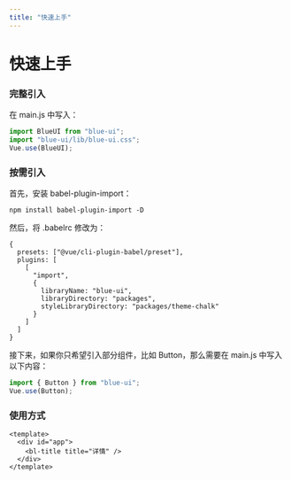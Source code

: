 ```yaml
---
title: "快速上手"
---
```


# 快速上手

### 完整引入

在 main.js 中写入：

```js
import BlueUI from "blue-ui";
import "blue-ui/lib/blue-ui.css";
Vue.use(BlueUI);
```

### 按需引入

首先，安装 babel-plugin-import：

```
npm install babel-plugin-import -D
```

然后，将 .babelrc 修改为：

```
{
  presets: ["@vue/cli-plugin-babel/preset"],
  plugins: [
    [
      "import",
      {
        libraryName: "blue-ui",
        libraryDirectory: "packages",
        styleLibraryDirectory: "packages/theme-chalk"
      }
    ]
  ]
}

```

接下来，如果你只希望引入部分组件，比如 Button，那么需要在 main.js 中写入以下内容：

```js
import { Button } from "blue-ui";
Vue.use(Button);
```

### 使用方式

```vue
<template>
  <div id="app">
    <bl-title title="详情" />
  </div>
</template>
```
